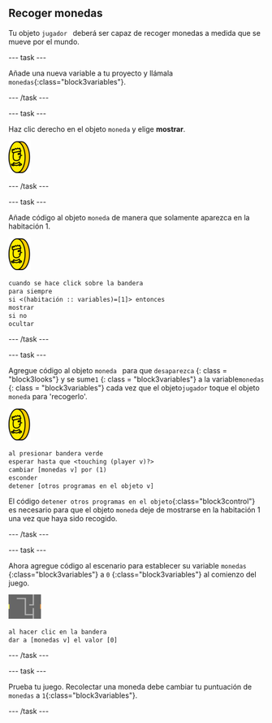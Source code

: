 ## Recoger monedas

Tu objeto `jugador ` deberá ser capaz de recoger monedas a medida que se mueve por el mundo.

\--- task \---

Añade una nueva variable a tu proyecto y llámala `monedas`{:class="block3variables"}.

\--- /task \---

\--- task \---

Haz clic derecho en el objeto `moneda` y elige **mostrar**.

![captura de pantalla](images/coin.png)

\--- /task \---

\--- task \---

Añade código al objeto `moneda` de manera que solamente aparezca en la habitación 1.

![screenshot](images/coin.png)

```blocks3
cuando se hace click sobre la bandera
para siempre
si <(habitación :: variables)=[1]> entonces
mostrar
si no
ocultar
```

\--- /task \---

\--- task \---

Agregue código al objeto `moneda ` para que ` desaparezca ` {: class = "block3looks"} y se sume` 1 ` {: class = "block3variables"} a la variable` monedas ` {: class = "block3variables"} cada vez que el objeto` jugador ` toque el objeto ` moneda` para 'recogerlo'.

![moneda](images/coin.png)

```blocks3
al presionar bandera verde
esperar hasta que <touching (player v)?>
cambiar [monedas v] por (1)
esconder
detener [otros programas en el objeto v]
```

El código `detener otros programas en el objeto`{:class="block3control"} es necesario para que el objeto `moneda` deje de mostrarse en la habitación 1 una vez que haya sido recogido.

\--- /task \---

\--- task \---

Ahora agregue código al escenario para establecer su variable `monedas` {:class="block3variables"} a `0` {:class="block3variables"} al comienzo del juego.

![escenario](images/stage.png)

```blocks3
al hacer clic en la bandera
dar a [monedas v] el valor [0]
```

\--- /task \---

\--- task \---

Prueba tu juego. Recolectar una moneda debe cambiar tu puntuación de `monedas` a `1`{:class="block3variables"}.

\--- /task \---